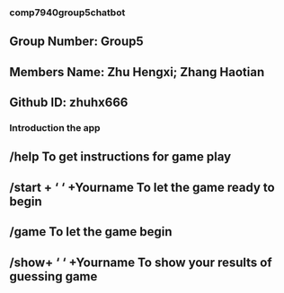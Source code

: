 ### comp7940group5chatbot
## Group Number: Group5
## Members Name: Zhu Hengxi; Zhang Haotian
## Github ID: zhuhx666
### Introduction the app
## /help To get instructions for game play
## /start + ‘ ‘ +Yourname  To let the game ready to begin
## /game   To let the game begin
## /show+ ‘ ‘ +Yourname   To show your results of guessing game
